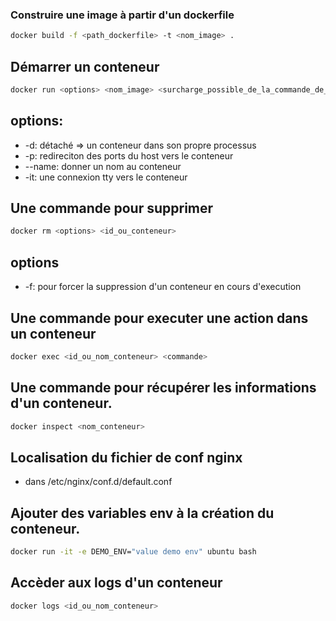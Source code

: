 ### Construire une image à partir d'un dockerfile
```bash
docker build -f <path_dockerfile> -t <nom_image> .
```

## Démarrer un conteneur
``` bash
docker run <options> <nom_image> <surcharge_possible_de_la_commande_de_démarrage>
```

## options:
- -d: détaché => un conteneur dans son propre processus
- -p: redireciton des ports du host vers le conteneur
- --name: donner un nom au conteneur
- -it: une connexion tty vers le conteneur

## Une commande pour supprimer
```bash
docker rm <options> <id_ou_conteneur>
```

## options
- -f: pour forcer la suppression d'un conteneur en cours d'execution

## Une commande pour executer une action dans un conteneur

```bash
docker exec <id_ou_nom_conteneur> <commande>
```

## Une commande pour récupérer les informations d'un conteneur.
```bash
docker inspect <nom_conteneur>
```

## Localisation du fichier de conf nginx
- dans /etc/nginx/conf.d/default.conf


## Ajouter des variables env à la création du conteneur.

```bash
docker run -it -e DEMO_ENV="value demo env" ubuntu bash 
```

## Accèder aux logs d'un conteneur

```bash
docker logs <id_ou_nom_conteneur>
```

